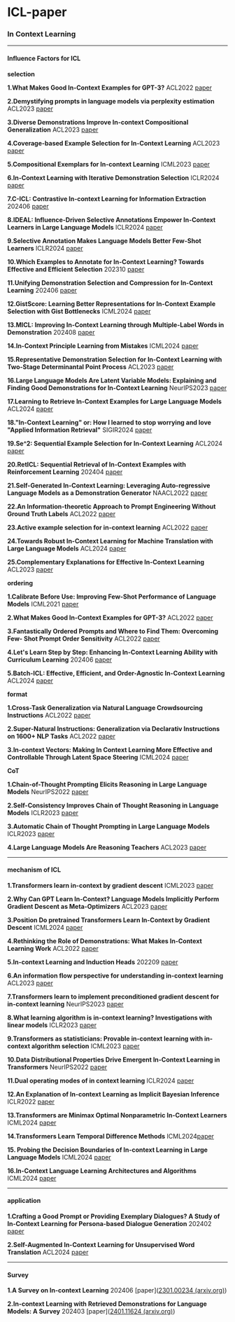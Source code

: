 # ICL-paper
### **In Context Learning** 

---

#### **Influence Factors for ICL**

**selection**

**1.What Makes Good In-Context Examples for GPT-3?** ACL2022 [paper](https://aclanthology.org/2022.deelio-1.10.pdf)

**2.Demystifying prompts in language models via perplexity estimation** ACL2023 [paper](https://aclanthology.org/2023.findings-emnlp.679.pdf)

**3.Diverse Demonstrations Improve In-context Compositional Generalization** ACL2023 [paper](https://aclanthology.org/2023.acl-long.78.pdf)

**4.Coverage-based Example Selection for In-Context Learning** ACL2023 [paper](https://aclanthology.org/2023.findings-emnlp.930.pdf)

**5.Compositional Exemplars for In-context Learning** ICML2023 [paper](https://arxiv.org/pdf/2302.05698)

**6.In-Context Learning with Iterative Demonstration Selection** ICLR2024 [paper](https://openreview.net/pdf?id=g5Iqg4BwsF)

**7.C-ICL: Contrastive In-context Learning for Information Extraction** 202406 [paper](https://arxiv.org/pdf/2402.11254)

**8.IDEAL: Influence-Driven Selective Annotations Empower In-Context Learners in Large Language Models** ICLR2024 [paper](https://openreview.net/pdf?id=Spp2i1hKwV)

**9.Selective Annotation Makes Language Models Better Few-Shot Learners** ICLR2024 [paper](https://openreview.net/pdf?id=Spp2i1hKwV)

**10.Which Examples to Annotate for In-Context Learning? Towards Effective and Efficient Selection** 202310 [paper](https://arxiv.org/pdf/2310.20046)

**11.Unifying Demonstration Selection and Compression for In-Context Learning** 202406 [paper](https://arxiv.org/pdf/2405.17062)

**12.GistScore: Learning Better Representations for In-Context Example Selection with Gist Bottlenecks** ICML2024 [paper](https://openreview.net/pdf?id=WCVC5wGZyz)

**13.MICL: Improving In-Context Learning through Multiple-Label Words in Demonstration** 202408 [paper](https://arxiv.org/pdf/2406.10908)

**14.In-Context Principle Learning from Mistakes** ICML2024 [paper](https://openreview.net/pdf?id=PAPY0cAB3C)

**15.Representative Demonstration Selection for In-Context Learning with Two-Stage Determinantal Point Process** ACL2023 [paper](https://aclanthology.org/2023.emnlp-main.331.pdf)

**16.Large Language Models Are Latent Variable Models: Explaining and Finding Good Demonstrations for In-Context Learning** NeurIPS2023 [paper](https://proceedings.neurips.cc/paper_files/paper/2023/file/3255a7554605a88800f4e120b3a929e1-Paper-Conference.pdf)

**17.Learning to Retrieve In-Context Examples for Large Language Models** ACL2024 [paper](https://aclanthology.org/2024.eacl-long.105.pdf)

**18."In-Context Learning" or: How I learned to stop worrying and love "Applied Information Retrieval"** SIGIR2024 [paper](https://arxiv.org/pdf/2405.01116)

**19.Se^2: Sequential Example Selection for In-Context Learning** ACL2024 [paper](https://aclanthology.org/2024.findings-acl.312.pdf)

**20.RetICL: Sequential Retrieval of In-Context Examples with Reinforcement Learning** 202404 [paper](https://arxiv.org/pdf/2305.14502)

**21.Self-Generated In-Context Learning: Leveraging Auto-regressive Language Models as a Demonstration Generator** NAACL2022 [paper](https://arxiv.org/pdf/2206.08082)

**22.An Information-theoretic Approach to Prompt Engineering Without Ground Truth Labels** ACL2022 [paper](https://aclanthology.org/2022.acl-long.60.pdf)

**23.Active example selection for in-context learning** ACL2022 [paper](https://aclanthology.org/2022.emnlp-main.622.pdf)

**24.Towards Robust In-Context Learning for Machine Translation with Large Language Models** ACL2024 [paper](https://aclanthology.org/2024.lrec-main.1444.pdf)

**25.Complementary Explanations for Effective In-Context Learning** ACL2023 [paper](https://aclanthology.org/2023.findings-acl.273.pdf)


**ordering**

**1.Calibrate Before Use: Improving Few-Shot Performance of Language Models** ICML2021 [paper](https://arxiv.org/pdf/2102.09690)

**2.What Makes Good In-Context Examples for GPT-3?** ACL2022 [paper](https://aclanthology.org/2022.deelio-1.10.pdf)

**3.Fantastically Ordered Prompts and Where to Find Them: Overcoming Few- Shot Prompt Order Sensitivity** ACL2022 [paper](https://aclanthology.org/2022.acl-long.556.pdf)

**4.Let's Learn Step by Step: Enhancing In-Context Learning Ability with Curriculum Learning** 202406 [paper](https://arxiv.org/pdf/2402.10738)

**5.Batch-ICL: Effective, Efficient, and Order-Agnostic In-Context Learning** ACL2024 [paper](https://aclanthology.org/2024.findings-acl.638.pdf)



**format**

**1.Cross-Task Generalization via Natural Language Crowdsourcing Instructions** ACL2022 [paper](https://aclanthology.org/2022.acl-long.244.pdf)

**2.Super-Natural Instructions: Generalization via Declarativ Instructions on 1600+ NLP Tasks** ACL2022 [paper](https://aclanthology.org/2022.emnlp-main.340.pdf)

**3.In-context Vectors: Making In Context Learning More Effective and Controllable Through Latent Space Steering** ICML2024 [paper](https://openreview.net/attachment?id=dJTChKgv3a&name=pdf)



**CoT**

**1.Chain-of-Thought Prompting Elicits Reasoning in Large Language Models** NeurIPS2022 [paper](https://openreview.net/pdf?id=_VjQlMeSB_J)

**2.Self-Consistency Improves Chain of Thought Reasoning in Language Models** ICLR2023 [paper](https://openreview.net/pdf?id=1PL1NIMMrw)

**3.Automatic Chain of Thought Prompting in Large Language Models** ICLR2023 [paper](https://openreview.net/pdf?id=5NTt8GFjUHkr)

**4.Large Language Models Are Reasoning Teachers** ACL2023 [paper](https://aclanthology.org/2023.acl-long.830.pdf)


---

#### **mechanism of ICL**

**1.Transformers learn in-context by gradient descent** ICML2023 [paper](https://arxiv.org/pdf/2212.07677)

**2.Why Can GPT Learn In-Context? Language Models Implicitly Perform Gradient Descent as Meta-Optimizers** ACL2023 [paper](https://arxiv.org/pdf/2212.10559)

**3.Position Do pretrained Transformers Learn In-Context by Gradient Descent** ICML2024 [paper](https://openreview.net/pdf?id=WsawczEqO6)

**4.Rethinking the Role of Demonstrations: What Makes In-Context Learning Work** ACL2022 [paper](https://aclanthology.org/2022.emnlp-main.759.pdf)

**5.In-context Learning and Induction Heads** 202209 [paper](https://arxiv.org/pdf/2209.11895)

**6.An information flow perspective for understanding in-context learning** ACL2023 [paper](https://aclanthology.org/2023.emnlp-main.609.pdf)

**7.Transformers learn to implement preconditioned gradient descent for in-context learning** NeurIPS2023 [paper](https://openreview.net/pdf?id=LziniAXEI9)

**8.What learning algorithm is in-context learning? Investigations with linear models** ICLR2023 [paper](https://openreview.net/pdf?id=0g0X4H8yN4I)

**9.Transformers as statisticians: Provable in-context learning with in-context algorithm selection** ICML2023 [paper](https://openreview.net/pdf?id=vlCG5HKEkI)

**10.Data Distributional Properties Drive Emergent In-Context Learning in Transformers** NeurIPS2022 [paper](https://arxiv.org/pdf/2205.05055)

**11.Dual operating modes of in context learning** ICLR2024 [paper](https://openreview.net/pdf?id=5H4nJIGqmK)

**12.An Explanation of In-context Learning as Implicit Bayesian Inference** ICLR2022 [paper](https://arxiv.org/pdf/2111.02080)

**13.Transformers are Minimax Optimal Nonparametric In-Context Learners** ICML2024 [paper](https://openreview.net/pdf?id=WZyWbtu39H)

**14.Transformers Learn Temporal Difference Methods** ICML2024[paper](https://openreview.net/pdf?id=mEqddgqf5w)

**15. Probing the Decision Boundaries of In-context Learning in Large Language Models** ICML2024 [paper](https://openreview.net/pdf?id=t90UB9wvUZ)

**16.In-Context Language Learning Architectures and Algorithms** ICML2024 [paper](https://openreview.net/pdf?id=3Z9CRr5srL)

---

#### application

**1.Crafting a Good Prompt or Providing Exemplary Dialogues? A Study of In-Context Learning for Persona-based Dialogue Generation** 202402 [paper](https://arxiv.org/pdf/2402.09954)

**2.Self-Augmented In-Context Learning for Unsupervised Word Translation** ACL2024 [paper](https://aclanthology.org/2024.acl-short.67.pdf)

---

#### **Survey**

**1.A Survey on In-context Learning** 202406 [paper]([2301.00234 (arxiv.org)](https://arxiv.org/pdf/2301.00234))

**2.In-context Learning with Retrieved Demonstrations for Language Models: A Survey** 202403 [paper]([2401.11624 (arxiv.org)](https://arxiv.org/pdf/2401.11624))
